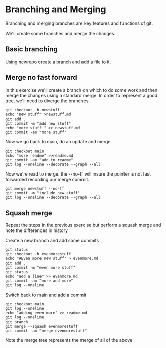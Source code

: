 # Branching and Merging
Branching and merging branches are key features and functions of git.

We'll create some branches and merge the changes.

## Basic branching
Using newrepo create a branch and add a file to it.

## Merge no fast forward

In this exercise we'll create a branch on which to do some work and then merge the changes using a standard merge. In order to represent a good tree, we'll need to diverge the branches

```
git checkout -b newstuff
echo "new stuff" >newstuff.md
git add .
git commit -m "add new stuff"
echo "more stuff " >> newstuff.md
git commit -am "more stuff"
```
Now we go back to main, do an update and merge
```
git checkout main
echo "more readme" >>readme.md
git commit -am "add to readme"
git log --oneline --decorate --graph --all
```
Now we're read to merge. the --no-ff will insure the pointer is not fast forwarded recording our merge commit.
```
git merge newstuff --no-ff
git commit -m "include new stuff"
git log --oneline --decorate --graph --all
```
## Squash merge
Repeat the steps in the previous exercise but perform a squash merge and note the differences in history

Create a new branch and add some commits
```
git status
git checkout -b evenmorestuff
echo "#Even more new stuff" > evenmore.md
git add .
git commit -m "even more stuff"
git status
echo "add a line" >> evenmore.md
git commit -am "more and more"
git log --oneline
```
Switch back to main and add a commit
```
git checkout main
git log --oneline
echo "adding even more" >> readme.md
git log --oneline
git branch
git merge --squash evenmorestuff
git commit -am "merge evenmorestuff"
```
Note the merge tree represents the merge of all of the above
